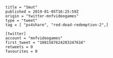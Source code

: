 ```
title = "Smut"
published = 2019-01-05T16:25:59Z
origin = "twitter-mnfvideogames"
type = "tweet"
tag = [ "ps4share", "red-dead-redemption-2",]

[twitter]
account = "mnfvideogames"
first_tweet = "1081587624203247616"
retweets = 0
favourites = 0
```

<p class='image'><img src='https://mnf.m17s.net/2019/01/05/DwKSNebW0AEgYfH.jpg' alt=''></p>

